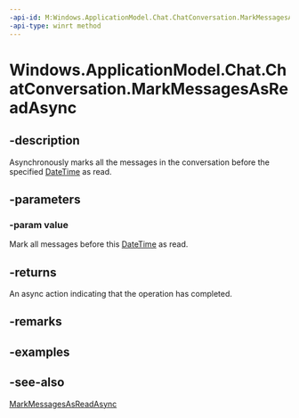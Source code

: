 ```yaml
---
-api-id: M:Windows.ApplicationModel.Chat.ChatConversation.MarkMessagesAsReadAsync(Windows.Foundation.DateTime)
-api-type: winrt method
---
```


<!-- Method syntax
public Windows.Foundation.IAsyncAction MarkMessagesAsReadAsync(Windows.Foundation.DateTime value)
-->

# Windows.ApplicationModel.Chat.ChatConversation.MarkMessagesAsReadAsync

## -description
Asynchronously marks all the messages in the conversation before the specified [DateTime](../windows.foundation/datetime.md) as read.

## -parameters
### -param value
Mark all messages before this [DateTime](../windows.foundation/datetime.md) as read.

## -returns
An async action indicating that the operation has completed.

## -remarks

## -examples

## -see-also
[MarkMessagesAsReadAsync](chatconversation_markmessagesasreadasync_826298191.md)